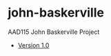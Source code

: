 john-baskerville
================

AAD115 John Baskerville Project

* [Version 1.0](http://hayleyygregg.github.io/john-baskerville/version-1)
